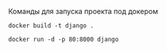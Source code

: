 
Команды для запуска проекта под докером
```
docker build -t django .

docker run -d -p 80:8000 django
```
